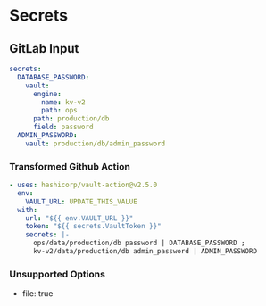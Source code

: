 # Secrets

## GitLab Input

```yaml
secrets:
  DATABASE_PASSWORD:
    vault:
      engine:
        name: kv-v2
        path: ops
      path: production/db
      field: password
  ADMIN_PASSWORD:
    vault: production/db/admin_password
```

### Transformed Github Action

```yaml
- uses: hashicorp/vault-action@v2.5.0
  env:
    VAULT_URL: UPDATE_THIS_VALUE
  with:
    url: "${{ env.VAULT_URL }}"
    token: "${{ secrets.VaultToken }}"
    secrets: |-
      ops/data/production/db password | DATABASE_PASSWORD ;
      kv-v2/data/production/db admin_password | ADMIN_PASSWORD
```

### Unsupported Options

- file: true

